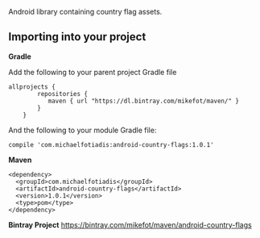 Android library containing country flag assets.

## Importing into your project

**Gradle**

Add the following to your parent project Gradle file

```
allprojects {
        repositories {
           maven { url "https://dl.bintray.com/mikefot/maven/" }
        }
    }
```

And the following to your module Gradle file:

`compile 'com.michaelfotiadis:android-country-flags:1.0.1'`

**Maven**

```
<dependency>
  <groupId>com.michaelfotiadis</groupId>
  <artifactId>android-country-flags</artifactId>
  <version>1.0.1</version>
  <type>pom</type>
</dependency>
```

**Bintray Project**
https://bintray.com/mikefot/maven/android-country-flags